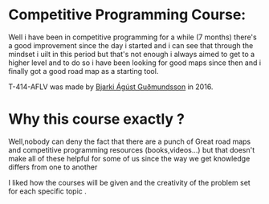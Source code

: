 # Competitive Programming Course:
  Well i have been in competitive programming for a while (7 months) there's a good improvement since the day i started and i can see that through the mindset i uilt in this period but that's not enough i always aimed to get to a higher level and to do so i have been looking for good maps since then and i finally got a good road map as a starting tool. 

T-414-AFLV was made by [Bjarki Ágúst Guðmundsson](https://github.com/SuprDewd) in 2016.
# Why this course exactly ?
  Well,nobody can deny the fact that there are a punch of Great road maps and competitive programming resources (books,videos...) but that doesn't make all of these helpful for some of us since the way we get knowledge differs from one to another 
  
  I liked how the courses will be given and the creativity of the problem set for each specific topic .
  
